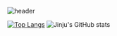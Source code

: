 
![header](https://capsule-render.vercel.app/api?type=wave&color=auto&height=300&section=header&text=Welcome,%20Jinju+Lee's+GitHub👋&fontSize=90)

[![Top Langs](https://github-readme-stats.vercel.app/api/top-langs/?username=LEEJINJU-1214&layout=compact&theme=dracula)](https://github.com/anuraghazra/github-readme-stats)
![Jinju's GitHub stats](https://github-readme-stats.vercel.app/api?username=LEEJINJU-1214&show_icons=true&theme=dracula)






<!--
**LEEJINJU-1214/LEEJINJU-1214** is a ✨ _special_ ✨ repository because its `README.md` (this file) appears on your GitHub profile.

Here are some ideas to get you started:

- 🔭 I’m currently working on ...
- 🌱 I’m currently learning ...
- 👯 I’m looking to collaborate on ...
- 🤔 I’m looking for help with ...
- 💬 Ask me about ...
- 📫 How to reach me: ...
- 😄 Pronouns: ...
- ⚡ Fun fact: ...
-->
